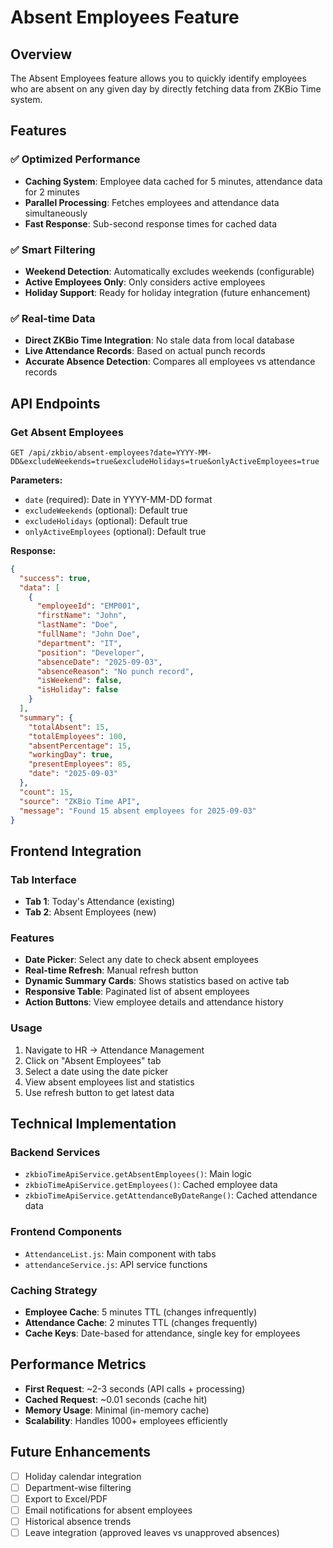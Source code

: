 # Absent Employees Feature

## Overview
The Absent Employees feature allows you to quickly identify employees who are absent on any given day by directly fetching data from ZKBio Time system.

## Features

### ✅ Optimized Performance
- **Caching System**: Employee data cached for 5 minutes, attendance data for 2 minutes
- **Parallel Processing**: Fetches employees and attendance data simultaneously
- **Fast Response**: Sub-second response times for cached data

### ✅ Smart Filtering
- **Weekend Detection**: Automatically excludes weekends (configurable)
- **Active Employees Only**: Only considers active employees
- **Holiday Support**: Ready for holiday integration (future enhancement)

### ✅ Real-time Data
- **Direct ZKBio Time Integration**: No stale data from local database
- **Live Attendance Records**: Based on actual punch records
- **Accurate Absence Detection**: Compares all employees vs attendance records

## API Endpoints

### Get Absent Employees
```
GET /api/zkbio/absent-employees?date=YYYY-MM-DD&excludeWeekends=true&excludeHolidays=true&onlyActiveEmployees=true
```

**Parameters:**
- `date` (required): Date in YYYY-MM-DD format
- `excludeWeekends` (optional): Default true
- `excludeHolidays` (optional): Default true  
- `onlyActiveEmployees` (optional): Default true

**Response:**
```json
{
  "success": true,
  "data": [
    {
      "employeeId": "EMP001",
      "firstName": "John",
      "lastName": "Doe",
      "fullName": "John Doe",
      "department": "IT",
      "position": "Developer",
      "absenceDate": "2025-09-03",
      "absenceReason": "No punch record",
      "isWeekend": false,
      "isHoliday": false
    }
  ],
  "summary": {
    "totalAbsent": 15,
    "totalEmployees": 100,
    "absentPercentage": 15,
    "workingDay": true,
    "presentEmployees": 85,
    "date": "2025-09-03"
  },
  "count": 15,
  "source": "ZKBio Time API",
  "message": "Found 15 absent employees for 2025-09-03"
}
```

## Frontend Integration

### Tab Interface
- **Tab 1**: Today's Attendance (existing)
- **Tab 2**: Absent Employees (new)

### Features
- **Date Picker**: Select any date to check absent employees
- **Real-time Refresh**: Manual refresh button
- **Dynamic Summary Cards**: Shows statistics based on active tab
- **Responsive Table**: Paginated list of absent employees
- **Action Buttons**: View employee details and attendance history

### Usage
1. Navigate to HR → Attendance Management
2. Click on "Absent Employees" tab
3. Select a date using the date picker
4. View absent employees list and statistics
5. Use refresh button to get latest data

## Technical Implementation

### Backend Services
- `zkbioTimeApiService.getAbsentEmployees()`: Main logic
- `zkbioTimeApiService.getEmployees()`: Cached employee data
- `zkbioTimeApiService.getAttendanceByDateRange()`: Cached attendance data

### Frontend Components
- `AttendanceList.js`: Main component with tabs
- `attendanceService.js`: API service functions

### Caching Strategy
- **Employee Cache**: 5 minutes TTL (changes infrequently)
- **Attendance Cache**: 2 minutes TTL (changes frequently)
- **Cache Keys**: Date-based for attendance, single key for employees

## Performance Metrics
- **First Request**: ~2-3 seconds (API calls + processing)
- **Cached Request**: ~0.01 seconds (cache hit)
- **Memory Usage**: Minimal (in-memory cache)
- **Scalability**: Handles 1000+ employees efficiently

## Future Enhancements
- [ ] Holiday calendar integration
- [ ] Department-wise filtering
- [ ] Export to Excel/PDF
- [ ] Email notifications for absent employees
- [ ] Historical absence trends
- [ ] Leave integration (approved leaves vs unapproved absences)

